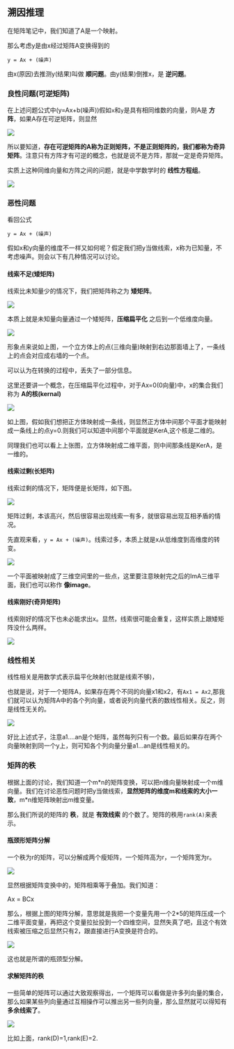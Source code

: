 ## 溯因推理
在矩阵笔记中，我们知道了A是一个映射。

那么考虑y是由x经过矩阵A变换得到的

`y = Ax + (噪声)`

由x(原因)去推测y(结果)叫做 **顺问题**。由y(结果)倒推x，是 **逆问题**。

### 良性问题(可逆矩阵)
在上述问题公式中(y=Ax+b(噪声))假如`x`和`y`是具有相同维数的向量，则A是 **方阵**，如果A存在可逆矩阵，则显然

![](image/vec12.jpg)

所以要知道，**存在可逆矩阵的A称为正则矩阵，不是正则矩阵的，我们都称为奇异矩阵**。注意只有方阵才有可逆的概念，也就是说不是方阵，那就一定是奇异矩阵。

实质上这种同维向量和方阵之间的问题，就是中学数学时的 **线性方程组**。

![](image/vec11.jpg)

### 恶性问题
看回公式

`y = Ax + (噪声)`

假如x和y向量的维度不一样又如何呢？假定我们把y当做线索，x称为已知量，不考虑噪声。则会以下有几种情况可以讨论。

#### 线索不足(矮矩阵)
线索比未知量少的情况下，我们把矩阵称之为 **矮矩阵**。

![](image/vec13.jpg)

本质上就是未知量向量通过一个矮矩阵，**压缩扁平化** 之后到一个低维度向量。

![](image/vec14.jpg)

形象点来说如上图，一个立方体上的点(三维向量)映射到右边那面墙上了，一条线上的点会对应成右墙的一个点。

可以认为在转换的过程中，丢失了一部分信息。

这里还要讲一个概念，在压缩扁平化过程中，对于Ax=0(0向量)中，x的集合我们称为  **A的核(kernal)**

![](image/vec19.jpg)

如上图，假如我们想把正方体映射成一条线，则显然正方体中间那个平面才能映射成一条线上的点y=0.则我们可以知道中间那个平面就是KerA,这个核是二维的。

同理我们也可以看上上张图，立方体映射成二维平面，则中间那条线是KerA，是一维的。

#### 线索过剩(长矩阵)

线索过剩的情况下，矩阵便是长矩阵，如下图。

![](image/vec15.jpg)

矩阵过剩，本该高兴，然后很容易出现线索一有多，就很容易出现互相矛盾的情况。

先直观来看，`y = Ax + (噪声)`。线索过多，本质上就是x从低维度到高维度的转变。

![](image/vec16.jpg)

一个平面被映射成了三维空间里的一些点，这里要注意映射完之后的ImA三维平面，我们也可以称作 **像image**。

#### 线索刚好(奇异矩阵)
线索刚好的情况下也未必能求出x。显然，线索很可能会重复，这样实质上跟矮矩阵没什么两样。

![](image/vec17.jpg)

### 线性相关
线性相关是用数学式表示扁平化映射(也就是线索不够)，

也就是说，对于一个矩阵A，如果存在两个不同的向量x1和x2，有`Ax1 = Ax2`,那我们就可以认为矩阵A中的各个列向量，或者说列向量代表的数线性相关。反之，则是线性无关的。

![](image/vec18.jpg)

好比上述式子，注意a1....an是个矩阵，虽然每列只有一个数。最后如果存在两个向量映射到同一个y上，则可知各个列向量分量a1...an是线性相关的。


### 矩阵的秩
根据上面的讨论，我们知道一个m\*n的矩阵变换，可以把n维向量映射成一个m维向量。我们在讨论恶性问题时把y当做线索，**显然矩阵的维度m和线索的大小一致**，m*n维矩阵映射出m维变量。

那么我们所说的矩阵的 **秩**，就是 **有效线索** 的个数了。矩阵的秩用`rank(A)`来表示。

#### 瓶颈形矩阵分解
一个秩为r的矩阵，可以分解成两个瘦矩阵，一个矩阵高为r，一个矩阵宽为r。

![](image/vec20.jpg)

显然根据矩阵变换中的，矩阵相乘等于叠加。我们知道：

Ax = BCx

那么，根据上图的矩阵分解，意思就是我把一个变量先用一个2*5的矩阵压成一个二维平面变量，再把这个变量拉扯投到一个四维空间，显然失真了吧，且这个有效线索被压缩之后显然只有2，跟直接进行A变换是符合的。

![](image/vec21.jpg)

这也就是所谓的瓶颈型分解。

#### 求解矩阵的秩
一些简单的矩阵可以通过大致观察得出，一个矩阵可以看做是许多列向量的集合，那么如果某些列向量通过互相操作可以推出另一些列向量，那么显然就可以得知有 **多余线索了**。

![](image/vec22.jpg)

比如上面，rank(D)=1,rank(E)=2.
